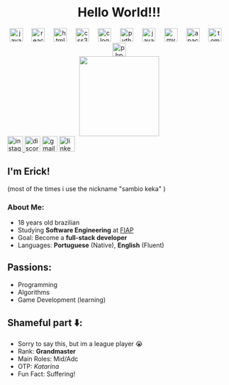 <h1 align="center">Hello World!!!</h1>

<div align="center">
  <img src="https://cdn.jsdelivr.net/gh/devicons/devicon/icons/javascript/javascript-original.svg" height="30" alt="javascript logo"  />
  <img width="12" />
  <img src="https://cdn.jsdelivr.net/gh/devicons/devicon/icons/react/react-original.svg" height="30" alt="react logo"  />
  <img width="12" />
  <img src="https://cdn.jsdelivr.net/gh/devicons/devicon/icons/html5/html5-original.svg" height="30" alt="html5 logo"  />
  <img width="12" />
  <img src="https://cdn.jsdelivr.net/gh/devicons/devicon/icons/css3/css3-original.svg" height="30" alt="css3 logo"  />
  <img width="12" />
  <img src="https://cdn.jsdelivr.net/gh/devicons/devicon/icons/c/c-original.svg" height="30" alt="c logo"  />
  <img width="12" />
  <img src="https://cdn.jsdelivr.net/gh/devicons/devicon/icons/python/python-original.svg" height="30" alt="python logo"  />
  <img width="12" />
  <img src="https://cdn.jsdelivr.net/gh/devicons/devicon/icons/java/java-original.svg" height="30" alt="java logo"  />
  <img width="12" />
  <img src="https://cdn.jsdelivr.net/gh/devicons/devicon/icons/mysql/mysql-original.svg" height="30" alt="mysql logo"  />
  <img width="12" />
  <img src="https://cdn.jsdelivr.net/gh/devicons/devicon/icons/apache/apache-original.svg" height="30" alt="apache logo"  />
  <img width="12" />
  <img src="https://cdn.jsdelivr.net/gh/devicons/devicon/icons/tomcat/tomcat-line-wordmark.svg" height="30" alt="tomcat logo"  />
  <img width="12" />
  <img src="https://cdn.jsdelivr.net/gh/devicons/devicon/icons/php/php-plain.svg" height="30" alt="php logo"  />
</div>


<div align="center">
  <img height="180" src="https://i.pinimg.com/originals/16/95/1e/16951e2eb6f176328739e8862bfade8f.gif"  />
</div>

<div align="left">
  <a href="https://www.instagram.com/sambio_keka/" target="_blank">
    <img src="https://img.shields.io/static/v1?message=Instagram&logo=instagram&label=@sambiokeka&color=E4405F&logoColor=white&labelColor=E4505F&style=for-the-badge" height="35" alt="instagram logo"  />
  </a>
  <img src="https://img.shields.io/static/v1?message=Discord&logo=discord&label=sambiokeka&color=7289DA&logoColor=white&labelColor=9089DA&style=for-the-badge" height="35" alt="discord logo"  />
  <img src="https://img.shields.io/static/v1?message=Gmail&logo=gmail&label=yamassoli@gmail.com&color=D14836&logoColor=white&labelColor=D15836&style=for-the-badge" height="35" alt="gmail logo"  />
  <a href="https://www.linkedin.com/in/erick-jooji-b-7a3709339/" target="_blank">
    <img src="https://img.shields.io/static/v1?message=LinkedIn&logo=linkedin&label=Erick%20Jooji%20B.%20Yamashita&color=0077B5&logoColor=white&labelColor=0097B5&style=for-the-badge" height="35" alt="linkedin logo"  />
  </a>
</div>

<h2>I'm Erick!</h2>
(most of the times i use the nickname "sambio keka" )

### About Me:  
-  18 years old brazilian
- Studying **Software Engineering** at [FIAP](https://www.fiap.com.br/)  
- Goal: Become a **full-stack developer**
- Languages: **Portuguese** (Native), **English** (Fluent)

## Passions: 
- Programming
- Algorithms
- Game Development (learning)
  
## Shameful part ⬇️:
- Sorry to say this, but im a league player 😭
- Rank: **Grandmaster** 
- Main Roles: Mid/Adc
- OTP: *Katarina*  
- Fun Fact: Suffering!
